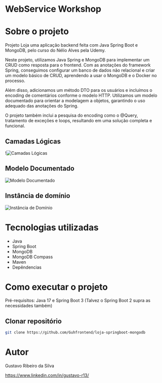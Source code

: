 # WebService Workshop


# Sobre o projeto


Projeto Loja uma aplicação backend feita com Java Spring Boot e MongoDB, pelo curso do Nélio Alves pela Udemy.

Neste projeto, utilizamos Java Spring e MongoDB para implementar um CRUD como resposta para o frontend. Com as anotações do framework Spring, conseguimos configurar um banco de dados não relacional e criar um modelo básico de CRUD, aprendendo a usar o MongoDB e o Docker no processo.

Além disso, adicionamos um método DTO para os usuários e incluímos o encoding de comentários conforme o modelo HTTP. Utilizamos um modelo documentado para orientar a modelagem a objetos, garantindo o uso adequado das anotações do Spring.

O projeto também inclui a pesquisa do encoding como o @Query, tratamento de exceções e loops, resultando em uma solução completa e funcional.

## Camadas Lógicas
!![Camadas Lógicas](https://github.com/Guhfrontend/loja-springboot-mongodb/assets/138324368/475a557c-b2ec-424d-86bc-2f0fbf7c1217)


## Modelo Documentado
![Modelo Documentado](https://github.com/Guhfrontend/loja-springboot-mongodb/assets/138324368/3320e82a-35af-4ff7-a1cb-ccae6526cd45)


## Instância de domínio
![Instância de Domínio](https://github.com/Guhfrontend/loja-springboot-mongodb/assets/138324368/5fe0a5a6-9d63-4558-b636-6febdfdc13cc)


# Tecnologias utilizadas
- Java
- Spring Boot
- MongoDB
- MongoDB Compass
- Maven
- Depêndencias

# Como executar o projeto

Pré-requisitos: Java 17 e Spring Boot 3 (Talvez o Spring Boot 2 supra as necessidades também)

## Clonar repositório
```bash
git clone https://github.com/Guhfrontend/loja-springboot-mongodb
```

# Autor

Gustavo Ribeiro da Silva

https://www.linkedin.com/in/gustavo-r13/

